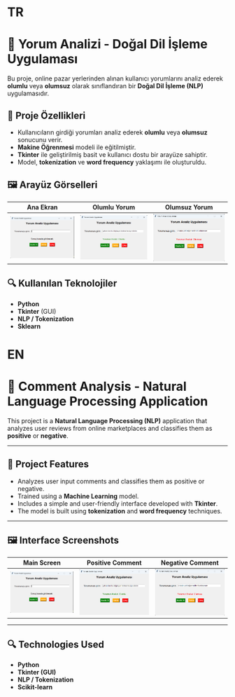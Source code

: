 # TR
# 📝 Yorum Analizi - Doğal Dil İşleme Uygulaması

Bu proje, online pazar yerlerinden alınan kullanıcı yorumlarını analiz ederek **olumlu** veya **olumsuz** olarak sınıflandıran bir **Doğal Dil İşleme (NLP)** uygulamasıdır.

## 🚀 Proje Özellikleri
- Kullanıcıların girdiği yorumları analiz ederek **olumlu** veya **olumsuz** sonucunu verir.
- **Makine Öğrenmesi** modeli ile eğitilmiştir.
- **Tkinter** ile geliştirilmiş basit ve kullanıcı dostu bir arayüze sahiptir.
- Model, **tokenization** ve **word frequency** yaklaşımı ile oluşturuldu.

## 🖼 Arayüz Görselleri
| Ana Ekran | Olumlu Yorum | Olumsuz Yorum |
|-----------|-------------|--------------|
| ![Ana Ekran](screenshots/main.png) | ![Olumlu](screenshots/positive.png) | ![Olumsuz](screenshots/negative.png) |

## 🔍 Kullanılan Teknolojiler
- **Python**
- **Tkinter** (GUI)
- **NLP / Tokenization**
- **Sklearn**

# EN
# 📝 Comment Analysis - Natural Language Processing Application

This project is a **Natural Language Processing (NLP)** application that analyzes user reviews from online marketplaces and classifies them as **positive** or **negative**.

---

## 🚀 Project Features
- Analyzes user input comments and classifies them as positive or negative.
- Trained using a **Machine Learning** model.
- Includes a simple and user-friendly interface developed with **Tkinter**.
- The model is built using **tokenization** and **word frequency** techniques.

---

## 🖼 Interface Screenshots
| Main Screen | Positive Comment | Negative Comment |
|-------------|-----------------|-----------------|
| ![Main](screenshots/main.png) | ![Positive](screenshots/positive.png) | ![Negative](screenshots/negative.png) |

---

## 🔍 Technologies Used
- **Python**
- **Tkinter (GUI)**
- **NLP / Tokenization**
- **Scikit-learn**

